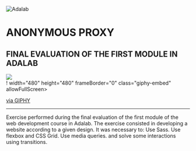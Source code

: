 ![Adalab](https://beta.adalab.es/resources/images/adalab-logo-155x61-bg-white.png)

# ANONYMOUS PROXY 
## FINAL EVALUATION OF THE FIRST MODULE IN ADALAB

   ![](https://github.com/cvcastano/my-web/blob/master/images/readme_cat.gif)      
! []("https://giphy.com/embed/ugEWbEMH0gm2c") width="480" height="480" frameBorder="0" class="giphy-embed" allowFullScreen></iframe><p><a href="https://giphy.com/gifs/heart-love-black-and-white-ugEWbEMH0gm2c">via GIPHY</a></p>
        
---   
Exercise performed during the final evaluation of the first module of the web development course in Adalab. 
The exercise consisted in developing a website according to a given design. It was necessary to:
Use Sass.
Use flexbox and CSS Grid.
Use media queries.
and solve some interactions using transitions.
